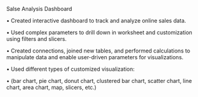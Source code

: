 
Salse Analysis Dashboard

•	Created interactive dashboard to track and analyze online sales data.

•	Used complex parameters to drill down in worksheet and customization using filters and slicers.

•	Created connections, joined new tables, and performed calculations to manipulate data and enable user-driven parameters for visualizations.

•	Used different types of customized visualization:

•	(bar chart, pie chart, donut chart, clustered bar chart, scatter chart, line chart, area chart, map, slicers, etc.)


